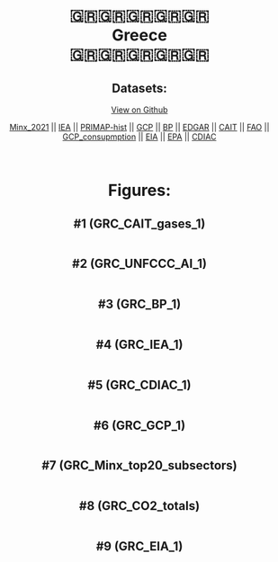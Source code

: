 
<center>
<h1 align="center">
🇬🇷🇬🇷🇬🇷🇬🇷🇬🇷
<br>
Greece
<br>
🇬🇷🇬🇷🇬🇷🇬🇷🇬🇷
</h1>
<h2>Datasets:</h2>
<p><a href="https://github.com/dquintani/GreenhouseData/tree/master/country_data/GRC_Greece/data">View on Github</a>
<br></p><p><a href="data/GRC_Minx_2021.csv">Minx_2021</a> || <a href="data/GRC_IEA.csv">IEA</a> || <a href="data/GRC_PRIMAP-hist.csv">PRIMAP-hist</a> || <a href="data/GRC_GCP.csv">GCP</a> || <a href="data/GRC_BP.csv">BP</a> || <a href="data/GRC_EDGAR.csv">EDGAR</a> || <a href="data/GRC_CAIT.csv">CAIT</a> || <a href="data/GRC_FAO.csv">FAO</a> || <a href="data/GRC_GCP_consupmption.csv">GCP_consupmption</a> || <a href="data/GRC_EIA.csv">EIA</a> || <a href="data/GRC_EPA.csv">EPA</a> || <a href="data/GRC_CDIAC.csv">CDIAC</a></p><p><br></p>
<h1>Figures:</h1><h2>#1 (GRC_CAIT_gases_1)</h2>
<p><img alt="" src="figures/GRC_CAIT_gases_1.png" /></p><h2>#2 (GRC_UNFCCC_AI_1)</h2>
<p><img alt="" src="figures/GRC_UNFCCC_AI_1.png" /></p><h2>#3 (GRC_BP_1)</h2>
<p><img alt="" src="figures/GRC_BP_1.png" /></p><h2>#4 (GRC_IEA_1)</h2>
<p><img alt="" src="figures/GRC_IEA_1.png" /></p><h2>#5 (GRC_CDIAC_1)</h2>
<p><img alt="" src="figures/GRC_CDIAC_1.png" /></p><h2>#6 (GRC_GCP_1)</h2>
<p><img alt="" src="figures/GRC_GCP_1.png" /></p><h2>#7 (GRC_Minx_top20_subsectors)</h2>
<p><img alt="" src="figures/GRC_Minx_top20_subsectors.png" /></p><h2>#8 (GRC_CO2_totals)</h2>
<p><img alt="" src="figures/GRC_CO2_totals.png" /></p><h2>#9 (GRC_EIA_1)</h2>
<p><img alt="" src="figures/GRC_EIA_1.png" /></p>